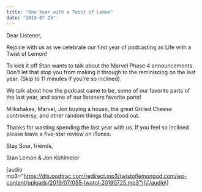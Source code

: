 ```yaml
---
title: "One Year with a Twist of Lemon"
date: "2019-07-25"
---
```


Dear Listener,

Rejoice with us as we celebrate our first year of podcasting as Life with a Twist of Lemon!

To kick it off Stan wants to talk about the Marvel Phase 4 announcements. Don't let that stop you from making it through to the reminiscing on the last year. (Skip to 11 minutes if you're so inclined).

We talk about how the podcast came to be, some of our favorite parts of the last year, and some of our listeners favorite parts!

Milkshakes, Marvel, Jon buying a house, the great Grilled Cheese controversy, and other random things that stood out.

Thanks for wasting spending the last year with us. If you feel so inclined please leave a five-star review on iTunes.

Stay Sour, friends,

Stan Lemon & Jon Kohlmeier

\[audio mp3="https://dts.podtrac.com/redirect.mp3/twistoflemonpod.com/wp-content/uploads/2019/07/055-lwatol-20190725.mp3"\]\[/audio\]
